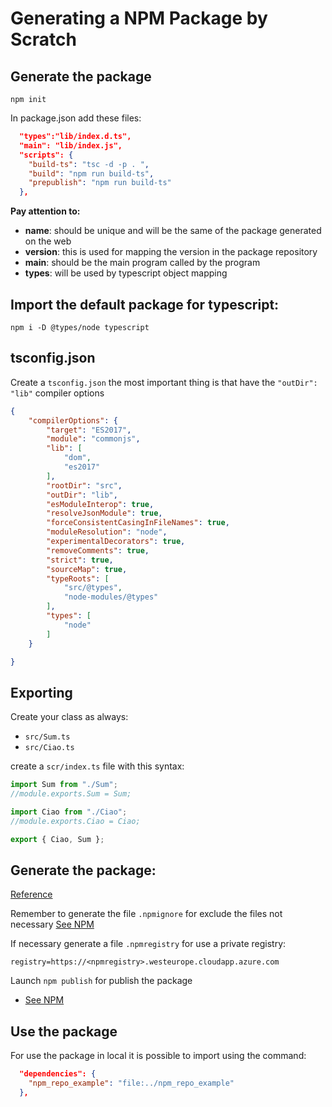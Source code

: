 # Generating a NPM Package by Scratch

## Generate the package

```
npm init
```

In package.json add these files:
```json
  "types":"lib/index.d.ts",
  "main": "lib/index.js",
  "scripts": {
    "build-ts": "tsc -d -p . ",
    "build": "npm run build-ts",
    "prepublish": "npm run build-ts"
  },
```

**Pay attention to:**
* **name**: should be unique and will be the same of the package generated on the web
* **version**: this is used for mapping the version in the package repository
* **main**: should be the main program called by the program
* **types**: will be used by typescript object mapping



## Import the default package for typescript:

```
npm i -D @types/node typescript 
```

## tsconfig.json

Create a `tsconfig.json` the most important thing is that have the `"outDir": "lib"` compiler options
```json
{
    "compilerOptions": {
        "target": "ES2017",
        "module": "commonjs",
        "lib": [
            "dom",
            "es2017"
        ],
        "rootDir": "src",
        "outDir": "lib",
        "esModuleInterop": true,
        "resolveJsonModule": true,
        "forceConsistentCasingInFileNames": true,
        "moduleResolution": "node",
        "experimentalDecorators": true,
        "removeComments": true,
        "strict": true,
        "sourceMap": true,
        "typeRoots": [
            "src/@types",
            "node-modules/@types"
        ],
        "types": [
            "node"
        ]
    }

}
```

## Exporting

Create your class as always:
* `src/Sum.ts`
* `src/Ciao.ts`

create a `scr/index.ts` file with this syntax:
```typescript
import Sum from "./Sum"; 
//module.exports.Sum = Sum;

import Ciao from "./Ciao"; 
//module.exports.Ciao = Ciao;

export { Ciao, Sum };
```

## Generate the package:

[Reference](http://npm.github.io/publishing-pkgs-docs/index.html)

Remember to generate the file `.npmignore` for exclude the files not necessary [See NPM](http://npm.github.io/publishing-pkgs-docs/publishing/the-npmignore-file.html)

If necessary generate a file `.npmregistry` for use a private registry:
```
registry=https://<npmregistry>.westeurope.cloudapp.azure.com
```

Launch `npm publish` for publish the package 
* [See NPM]([http://npm.github.io/publishing-pkgs-docs/publishing/the-npm-publish-command.html)


## Use the package

For use the package in local it is possible to import using the command:
```json
  "dependencies": {
    "npm_repo_example": "file:../npm_repo_example"
  },
```
